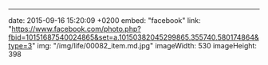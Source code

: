 ---
date: 2015-09-16 15:20:09 +0200
embed: "facebook"
link: "https://www.facebook.com/photo.php?fbid=10151687540024865&set=a.10150382045299865.355740.580174864&type=3"
img: "/img/life/00082_item.md.jpg"
imageWidth: 530
imageHeight: 398
